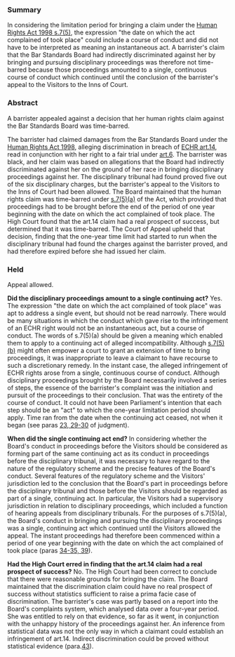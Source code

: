 ### Summary

In considering the limitation period for bringing a claim under the [Human Rights Act 1998 s.7(5)](https://uk.westlaw.com/Document/I2B27DBC0E45011DA8D70A0E70A78ED65/View/FullText.html?originationContext=document&transitionType=DocumentItem&ppcid=8c69c731dba34a439c8d84f2e2d0a378&contextData=(sc.Default)), the expression "the date on which the act complained of took place" could include a course of conduct and did not have to be interpreted as meaning an instantaneous act. A barrister's claim that the Bar Standards Board had indirectly discriminated against her by bringing and pursuing disciplinary proceedings was therefore not time-barred because those proceedings amounted to a single, continuous course of conduct which continued until the conclusion of the barrister's appeal to the Visitors to the Inns of Court.

### Abstract

A barrister appealed against a decision that her human rights claim against the Bar Standards Board was time-barred.

The barrister had claimed damages from the Bar Standards Board under the [Human Rights Act 1998](https://uk.westlaw.com/Document/I5FB840F0E42311DAA7CF8F68F6EE57AB/View/FullText.html?originationContext=document&transitionType=DocumentItem&ppcid=8c69c731dba34a439c8d84f2e2d0a378&contextData=(sc.Default)), alleging discrimination in breach of [ECHR art.14](https://uk.westlaw.com/Document/I4B389092B9994E42A84BEAB24213F0A3/View/FullText.html?originationContext=document&transitionType=DocumentItem&ppcid=8c69c731dba34a439c8d84f2e2d0a378&contextData=(sc.Default)), read in conjunction with her right to a fair trial under [art.6](https://uk.westlaw.com/Document/IAE1FBD48E5924705BFBD5299078ED2BC/View/FullText.html?originationContext=document&transitionType=DocumentItem&ppcid=8c69c731dba34a439c8d84f2e2d0a378&contextData=(sc.Default)). The barrister was black, and her claim was based on allegations that the Board had indirectly discriminated against her on the ground of her race in bringing disciplinary proceedings against her. The disciplinary tribunal had found proved five out of the six disciplinary charges, but the barrister's appeal to the Visitors to the Inns of Court had been allowed. The Board maintained that the human rights claim was time-barred under [s.7(5)(a)](https://uk.westlaw.com/Document/I2B27DBC0E45011DA8D70A0E70A78ED65/View/FullText.html?originationContext=document&transitionType=DocumentItem&ppcid=8c69c731dba34a439c8d84f2e2d0a378&contextData=(sc.Default)) of the Act, which provided that proceedings had to be brought before the end of the period of one year beginning with the date on which the act complained of took place. The High Court found that the art.14 claim had a real prospect of success, but determined that it was time-barred. The Court of Appeal upheld that decision, finding that the one-year time limit had started to run when the disciplinary tribunal had found the charges against the barrister proved, and had therefore expired before she had issued her claim.

### Held

Appeal allowed.

**Did the disciplinary proceedings amount to a single continuing act?** Yes. The expression "the date on which the act complained of took place" was apt to address a single event, but should not be read narrowly. There would be many situations in which the conduct which gave rise to the infringement of an ECHR right would not be an instantaneous act, but a course of conduct. The words of s.7(5)(a) should be given a meaning which enabled them to apply to a continuing act of alleged incompatibility. Although [s.7(5)(b)](https://uk.westlaw.com/Document/I2B27DBC0E45011DA8D70A0E70A78ED65/View/FullText.html?originationContext=document&transitionType=DocumentItem&ppcid=8c69c731dba34a439c8d84f2e2d0a378&contextData=(sc.Default)) might often empower a court to grant an extension of time to bring proceedings, it was inappropriate to leave a claimant to have recourse to such a discretionary remedy. In the instant case, the alleged infringement of ECHR rights arose from a single, continuous course of conduct. Although disciplinary proceedings brought by the Board necessarily involved a series of steps, the essence of the barrister's complaint was the initiation and pursuit of the proceedings to their conclusion. That was the entirety of the course of conduct. It could not have been Parliament's intention that each step should be an "act" to which the one-year limitation period should apply. Time ran from the date when the continuing act ceased, not when it began (see paras [23, 29-30](javascript:void(0); "View judgment paragraphs") of judgment).

**When did the single continuing act end?** In considering whether the Board's conduct in proceedings before the Visitors should be considered as forming part of the same continuing act as its conduct in proceedings before the disciplinary tribunal, it was necessary to have regard to the nature of the regulatory scheme and the precise features of the Board's conduct. Several features of the regulatory scheme and the Visitors' jurisdiction led to the conclusion that the Board's part in proceedings before the disciplinary tribunal and those before the Visitors should be regarded as part of a single, continuing act. In particular, the Visitors had a supervisory jurisdiction in relation to disciplinary proceedings, which included a function of hearing appeals from disciplinary tribunals. For the purposes of s.7(5)(a), the Board's conduct in bringing and pursuing the disciplinary proceedings was a single, continuing act which continued until the Visitors allowed the appeal. The instant proceedings had therefore been commenced within a period of one year beginning with the date on which the act complained of took place (paras [34-35, 39](javascript:void(0); "View judgment paragraphs")).

**Had the High Court erred in finding that the art.14 claim had a real prospect of success?** No. The High Court had been correct to conclude that there were reasonable grounds for bringing the claim. The Board maintained that the discrimination claim could have no real prospect of success without statistics sufficient to raise a prima facie case of discrimination. The barrister's case was partly based on a report into the Board's complaints system, which analysed data over a four-year period. She was entitled to rely on that evidence, so far as it went, in conjunction with the unhappy history of the proceedings against her. An inference from statistical data was not the only way in which a claimant could establish an infringement of art.14. Indirect discrimination could be proved without statistical evidence (para.[43](javascript:void(0); "View judgment paragraphs")).